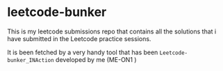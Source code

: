 # leetcode-bunker

This is my leetcode submissions repo that contains all the solutions that i have submitted in the Leetcode practice sessions. 


It is been fetched by a very handy tool that has been `Leetcode-bunker_INAction` developed by me (ME-ON1 )

